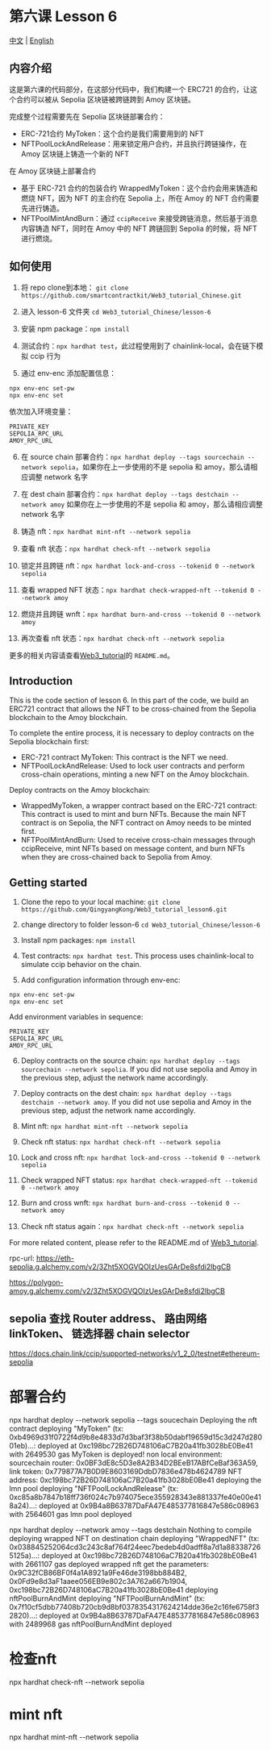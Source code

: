 # 第六课 Lesson 6
[中文](#内容介绍) | [English](#introduction)
## 内容介绍
这是第六课的代码部分，在这部分代码中，我们构建一个 ERC721 的合约，让这个合约可以被从 Sepolia 区块链被跨链跨到 Amoy 区块链。<br>

完成整个过程需要先在 Sepolia 区块链部署合约：
- ERC-721合约 MyToken：这个合约是我们需要用到的 NFT
- NFTPoolLockAndRelease：用来锁定用户合约，并且执行跨链操作，在 Amoy 区块链上铸造一个新的 NFT

在 Amoy 区块链上部署合约
- 基于 ERC-721 合约的包装合约 WrappedMyToken：这个合约会用来铸造和燃烧 NFT，因为 NFT 的主合约在 Sepolia 上，所在 Amoy 的 NFT 合约需要先进行铸造。
- NFTPoolMintAndBurn：通过 `ccipReceive` 来接受跨链消息，然后基于消息内容铸造 NFT，同时在 Amoy 中的 NFT 跨链回到 Sepolia 的时候，将 NFT 进行燃烧。

## 如何使用
1. 将 repo clone到本地：
`git clone https://github.com/smartcontractkit/Web3_tutorial_Chinese.git`

2. 进入 lesson-6 文件夹
`cd Web3_tutorial_Chinese/lesson-6`

3. 安装 npm package：`npm install`

4. 测试合约：`npx hardhat test`，此过程使用到了 chainlink-local，会在链下模拟 ccip 行为

5. 通过 env-enc 添加配置信息：
```
npx env-enc set-pw
npx env-enc set
```
依次加入环境变量：
```
PRIVATE_KEY
SEPOLIA_RPC_URL
AMOY_RPC_URL
```

6. 在 source chain 部署合约：`npx hardhat deploy --tags sourcechain --network sepolia`，如果你在上一步使用的不是 sepolia 和 amoy，那么请相应调整 network 名字

7. 在 dest chain 部署合约：`npx hardhat deploy --tags destchain --network amoy` 如果你在上一步使用的不是 sepolia 和 amoy，那么请相应调整 network 名字

8. 铸造 nft：`npx hardhat mint-nft --network sepolia`

9. 查看 nft 状态：`npx hardhat check-nft --network sepolia`

10. 锁定并且跨链 nft：`npx hardhat lock-and-cross --tokenid 0 --network sepolia`

11. 查看 wrapped NFT 状态：`npx hardhat check-wrapped-nft --tokenid 0 --network amoy`

12. 燃烧并且跨链 wnft：`npx hardhat burn-and-cross --tokenid 0 --network amoy`

13. 再次查看 nft 状态：`npx hardhat check-nft --network sepolia`

更多的相关内容请查看[Web3_tutorial](https://github.com/smartcontractkit/Web3_tutorial_Chinese)的 `README.md`。


## Introduction
This is the code section of lesson 6. In this part of the code, we build an ERC721 contract that allows the NFT to be cross-chained from the Sepolia blockchain to the Amoy blockchain.<br>

To complete the entire process, it is necessary to deploy contracts on the Sepolia blockchain first:

- ERC-721 contract MyToken: This contract is the NFT we need.
- NFTPoolLockAndRelease: Used to lock user contracts and perform cross-chain operations, minting a new NFT on the Amoy blockchain.

Deploy contracts on the Amoy blockchain:

- WrappedMyToken, a wrapper contract based on the ERC-721 contract: This contract is used to mint and burn NFTs. Because the main NFT contract is on Sepolia, the NFT contract on Amoy needs to be minted first.
- NFTPoolMintAndBurn: Used to receive cross-chain messages through ccipReceive, mint NFTs based on message content, and burn NFTs when they are cross-chained back to Sepolia from Amoy.
## Getting started
1. Clone the repo to your local machine:
`git clone https://github.com/QingyangKong/Web3_tutorial_lesson6.git`

2. change directory to folder lesson-6
`cd Web3_tutorial_Chinese/lesson-6`

3. Install npm packages: `npm install`

4. Test contracts: `npx hardhat test`. This process uses chainlink-local to simulate ccip behavior on the chain.

5. Add configuration information through env-enc:
```
npx env-enc set-pw
npx env-enc set
```
Add environment variables in sequence:
```
PRIVATE_KEY
SEPOLIA_RPC_URL
AMOY_RPC_URL
```

6. Deploy contracts on the source chain: `npx hardhat deploy --tags sourcechain --network sepolia`. If you did not use sepolia and Amoy in the previous step, adjust the network name accordingly.

7. Deploy contracts on the dest chain: `npx hardhat deploy --tags destchain --network amoy`. If you did not use sepolia and Amoy in the previous step, adjust the network name accordingly.

8. Mint nft: `npx hardhat mint-nft --network sepolia`

9. Check nft status: `npx hardhat check-nft --network sepolia`

10. Lock and cross nft: `npx hardhat lock-and-cross --tokenid 0 --network sepolia`

11. Check wrapped NFT status: `npx hardhat check-wrapped-nft --tokenid 0 --network amoy`

12. Burn and cross wnft: `npx hardhat burn-and-cross --tokenid 0 --network amoy`

13. Check nft status again：`npx hardhat check-nft --network sepolia`

For more related content, please refer to the README.md of [Web3_tutorial](https://github.com/smartcontractkit/Web3_tutorial_Chinese).


rpc-url:
https://eth-sepolia.g.alchemy.com/v2/3Zht5XOGVQOIzUesGArDe8sfdi2lbgCB

https://polygon-amoy.g.alchemy.com/v2/3Zht5XOGVQOIzUesGArDe8sfdi2lbgCB

## sepolia 查找  Router address、 路由网络 linkToken、 链选择器 chain selector
https://docs.chain.link/ccip/supported-networks/v1_2_0/testnet#ethereum-sepolia

# 部署合约

npx hardhat deploy --network sepolia --tags soucechain
Deploying the nft contract
deploying "MyToken" (tx: 0xb4969d31f0722f4d9b8e4833d7d3baf3f38b50dabf19659d15c3d247d28001eb)...: deployed at 0xc198bc72B26D748106aC7B20a41fb3028bE0Be41 with 2649530 gas
MyToken is deployed!
non local environment: sourcechain router: 0x0BF3dE8c5D3e8A2B34D2BEeB17ABfCeBaf363A59, link token: 0x779877A7B0D9E8603169DdbD7836e478b4624789
NFT address: 0xc198bc72B26D748106aC7B20a41fb3028bE0Be41
deploying the lmn pool
deploying "NFTPoolLockAndRelease" (tx: 0xc85a8b7847b18ff736f024c7b974075ece355928343e881337fe40e00e418a24)...: deployed at 0x9B4a8B63787DaFA47E485377816847e586c08963 with 2564601 gas
lmn pool deployed

npx hardhat deploy --network amoy --tags destchain
Nothing to compile
deploying wrapped NFT on destination chain
deploying "WrappedNFT" (tx: 0x038845252064cd3c243c8af764f24eec7bedeb4d0adff8a7d1a883387265125a)...: deployed at 0xc198bc72B26D748106aC7B20a41fb3028bE0Be41 with 2661107 gas
deployed wrapped nft
get the parameters: 0x9C32fCB86BF0f4a1A8921a9Fe46de3198bb884B2, 0x0Fd9e8d3aF1aaee056EB9e802c3A762a667b1904, 0xc198bc72B26D748106aC7B20a41fb3028bE0Be41
deploying nftPoolBurnAndMint
deploying "NFTPoolBurnAndMint" (tx: 0x7f10cf5dbb77408b720cb9d8bf0378354317624214dde36e2c16fe6758f32820)...: deployed at 0x9B4a8B63787DaFA47E485377816847e586c08963 with 2489968 gas
nftPoolBurnAndMint deployed

# 检查nft
npx hardhat check-nft --network sepolia

# mint nft
npx hardhat mint-nft --network sepolia